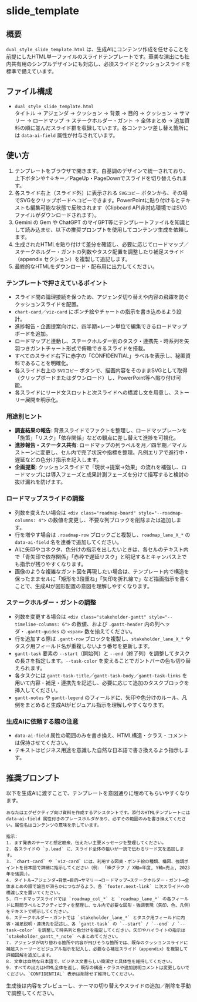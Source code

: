 # slide_template

## 概要
`dual_style_slide_template.html` は、生成AIにコンテンツ作成を任せることを前提にしたHTML単一ファイルのスライドテンプレートです。華美な演出にも社内共有用のシンプルデザインにも対応し、必須スライドとクッションスライドを標準で備えています。

## ファイル構成
- `dual_style_slide_template.html`  
  タイトル → アジェンダ → クッション → 背景 → 目的 → クッション → サマリー → ロードマップ → ステークホルダー・ガント → 全体まとめ → 追加資料の順に並んだスライド群を収録しています。各コンテンツ差し替え箇所には `data-ai-field` 属性が付与されています。

## 使い方
1. テンプレートをブラウザで開きます。白基調のデザインで統一されており、上下ボタンや↑↓キー／PageUp・PageDownでスライドを切り替えられます。
2. 各スライド右上（スライド外）に表示される `SVGコピー` ボタンから、その場でSVGをクリップボードへコピーできます。PowerPointに貼り付けるとテキストも編集可能な状態で反映されます（Clipboard API非対応環境ではSVGファイルがダウンロードされます）。
3. Gemini の Gem や ChatGPT のマイGPT等にテンプレートファイルを知識として読み込ませ、以下の推奨プロンプトを使用してコンテンツ生成を依頼します。
4. 生成されたHTMLを貼り付けて差分を確認し、必要に応じてロードマップ／ステークホルダー・ガントの列数やタスク配置を調整したり補足スライド（appendix セクション）を複製して追記します。
5. 最終的なHTMLをダウンロード・配布用に出力してください。

### テンプレートで押さえているポイント
- スライド間の論理接続を保つため、アジェンダ切り替えや内容の飛躍を防ぐクッションスライドを配置。
- `chart-card`／`viz-card` にポンチ絵やチャートの指示を書き込めるよう設計。
- 進捗報告・企画提案向けに、四半期×レーン単位で編集できるロードマップボードを追加。
- ロードマップと連動し、ステークホルダー別のタスク・連携先・時系列を矢羽つきガントチャート形式で俯瞰できるスライドを搭載。
- すべてのスライド右下に赤字の「CONFIDENTIAL」ラベルを表示し、秘匿資料であることを明確化。
- 各スライド右上の `SVGコピー` ボタンで、描画内容をそのままSVGとして取得（クリップボードまたはダウンロード）し、PowerPoint等へ貼り付け可能。
- 各スライドにリード文スロットと次スライドへの橋渡し文を用意し、ストーリー展開を明示化。

### 用途別ヒント
- **調査結果の報告**: 背景スライドでファクトを整理し、ロードマップレーンを「施策」「リスク」「依存関係」などの観点に差し替えて進捗を可視化。
- **進捗報告・ステータス共有**: ロードマップの列ラベルを月／四半期／マイルストーンに変更し、セル内で完了状況や指標を整理。凡例エリアで進行中・遅延などの色分け指示を記入します。
- **企画提案**: クッションスライドで「現状→提案→効果」の流れを補強し、ロードマップには導入フェーズと成果計測フェーズを分けて描写すると検討の抜け漏れを防げます。

### ロードマップスライドの調整
- 列数を変えたい場合は `<div class="roadmap-board" style="--roadmap-columns: 4">` の数値を変更し、不要な列ブロックを削除または追加します。
- 行を増やす場合は `.roadmap-row` ブロックごと複製し、`roadmap_lane_X_*` の `data-ai-field` 名を連番で追加してください。
- AIに矢印やコネクタ、色分けの指示を出したいときは、各セルのテキスト内で「青矢印で依存関係」「赤枠で遅延リスク」と明記するとキャンバス上でも指示が残りやすくなります。
- 画像のような複雑なガント図を再現したい場合は、テンプレート内で構造を保ったままセルに「矩形を3段重ね」「矢印を折れ線で」など描画指示を書くことで、生成AIが図形配置の意図を理解しやすくなります。

### ステークホルダー・ガントの調整
- 列数を変更する場合は `<div class="stakeholder-gantt" style="--timeline-columns: 6">` の数値、および `.gantt-header` 内の列ヘッダ・`.gantt-guides` の `<span>` 数を揃えてください。
- 行を追加する際は `.gantt-row` ブロックを複製し、`stakeholder_lane_X_*` やタスク用フィールド名が重複しないよう番号を更新します。
- `gantt-task` 要素の `--start`（開始列）と `--end`（終了列）を調整してタスクの長さを指定します。`--task-color` を変えることでガントバーの色も切り替えられます。
- 各タスクには `gantt-task-title`／`gantt-task-body`／`gantt-task-links` を用いて内容・補足・連携先を記述し、必要に応じて追加のタスクブロックを挿入してください。
- `gantt-notes` や `gantt-legend` のフィールドに、矢印や色分けのルール、凡例をまとめると生成AIがビジュアル指示を理解しやすくなります。

### 生成AIに依頼する際の注意
- `data-ai-field` 属性の範囲のみを書き換え、HTML構造・クラス・コメントは保持させてください。
- テキストはビジネス用途を意識した自然な日本語で書き換えるよう指示します。

## 推奨プロンプト
以下を生成AIに渡すことで、テンプレートを意図通りに埋めてもらいやすくなります。

```text
あなたはエグゼクティブ向け資料を作成するアシスタントです。添付のHTMLテンプレートには data-ai-field 属性付きのプレースホルダがあり、必ずその範囲のみを書き換えてください。属性名はコンテンツの意味を示しています。

指示:
1. まず発表のテーマと想定聴衆、伝えたい主要メッセージを整理してください。
2. 各スライドの `p.lead` に、スライド全体の狙いが一読で伝わるリード文を追加します。
3. `chart-card` や `viz-card` には、利用する図表・ポンチ絵の種類、構図、強調ポイントを日本語で詳細に指示してください（例: 「棒グラフ / X軸=年度, Y軸=売上, 2023年を強調」）。
4. タイトル→アジェンダ→背景→目的→サマリー→ロードマップ→ステークホルダー・ガント→全体まとめの順で論旨が滑らかにつながるよう、各 `footer.next-link` に次スライドへの橋渡し文を置いてください。
5. ロードマップスライドでは `roadmap_col_*` と `roadmap_lane_*` の各フィールドに期間ラベルとアクティビティを整理し、セル内で必要な図形・強調表現（矢印、色、凡例）をテキストで明示してください。
6. ステークホルダー・ガントでは `stakeholder_lane_*` とタスク用フィールドに内容・補足説明・連携先を記述し、各 `gantt-task` の `--start` / `--end` / `--task-color` を調整して時系列と色分けを指定してください。矢印やハイライトの指示は `stakeholder_gantt_*_note` へまとめてください。
7. アジェンダが切り替わる箇所や内容が飛びそうな箇所では、既存のクッションスライドに補足ストーリーとビジュアル指示を記入し、必要なら補足スライド（appendix）を複製して詳細図解を追加します。
8. 文章は自然な日本語で、ビジネス文書らしい簡潔さと具体性を維持してください。
9. すべての出力はHTML全体を返し、既存の構造・クラスや追加説明コメントは変更しないでください。`CONFIDENTIAL` 表示は削除せず維持してください。
```

生成後は内容をプレビューし、テーマの切り替えやスライドの追加／削除を手動で調整してください。
